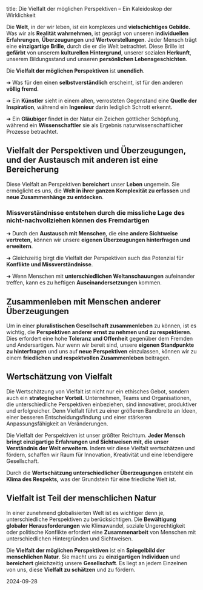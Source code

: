   
title: Die Vielfalt der möglichen Perspektiven – Ein Kaleidoskop der Wirklichkeit

Die **Welt**, in der wir leben, ist ein komplexes und **vielschichtiges Gebilde.** Was wir als **Realität** **wahrnehmen**, ist geprägt von unseren **individuellen Erfahrungen**, **Überzeugungen** und **Wertvorstellungen**. Jeder Mensch trägt eine **einzigartige Brille**, durch die er die Welt betrachtet. Diese Brille ist **gefärbt** von unserem **kulturellen Hintergrund**, unserer sozialen **Herkunft**, unserem Bildungsstand und unseren **persönlichen Lebensgeschichten**.

Die **Vielfalt der möglichen Perspektiven** ist **unendlich**. 

➔ Was für den einen **selbstverständlich** erscheint, ist für den anderen **völlig fremd**. 

➔ Ein **Künstler** sieht in einem alten, verrosteten Gegenstand eine **Quelle der Inspiration**, während ein **Ingenieur** darin lediglich Schrott erkennt. 

➔ Ein **Gläubiger** findet in der Natur ein Zeichen göttlicher Schöpfung, während ein **Wissenschaftler** sie als Ergebnis naturwissenschaftlicher Prozesse betrachtet.

## Vielfalt der Perspektiven und Überzeugungen, und der Austausch mit anderen ist eine Bereicherung

Diese Vielfalt an Perspektiven **bereichert** unser **Leben** ungemein. Sie ermöglicht es uns, die **Welt in ihrer ganzen Komplexität zu erfassen** und **neue Zusammenhänge zu entdecken**. 

### Missverständnisse entstehen durch die missliche Lage des nicht-nachvollziehen können des Fremdartigen

➔ Durch den **Austausch mit Menschen**, die eine **andere Sichtweise vertreten,** können wir unsere **eigenen Überzeugungen hinterfragen und erweitern**. 

➔ Gleichzeitig birgt die Vielfalt der Perspektiven auch das Potenzial für **Konflikte und Missverständnisse**. 

➔ Wenn Menschen mit **unterschiedlichen Weltanschauungen** aufeinander treffen, kann es zu heftigen **Auseinandersetzungen** kommen.

## Zusammenleben mit Menschen anderer Überzeugungen

Um in einer **pluralistischen Gesellschaft zusammenleben** zu können, ist es wichtig, die **Perspektiven anderer ernst zu nehmen und zu respektieren**. Dies erfordert eine hohe **Toleranz und Offenheit** gegenüber dem Fremden und Andersartigen. Nur wenn wir bereit sind, unsere **eigenen Standpunkte zu hinterfragen** und uns auf **neue Perspektiven** einzulassen, können wir zu einem **friedlichen und respektvollen Zusammenleben** beitragen.

## Wertschätzung von Vielfalt

Die Wertschätzung von Vielfalt ist nicht nur ein ethisches Gebot, sondern auch ein **strategischer Vorteil.** Unternehmen, Teams und Organisationen, die unterschiedliche Perspektiven einbeziehen, sind innovativer, produktiver und erfolgreicher. Denn Vielfalt führt zu einer größeren Bandbreite an Ideen, einer besseren Entscheidungsfindung und einer stärkeren Anpassungsfähigkeit an Veränderungen.

Die Vielfalt der Perspektiven ist unser größter Reichtum. **Jeder Mensch bringt einzigartige Erfahrungen und Sichtweisen mit, die unser Verständnis der Welt erweitern**. Indem wir diese Vielfalt wertschätzen und fördern, schaffen wir Raum für Innovation, Kreativität und eine lebendigere Gesellschaft.

Durch die **Wertschätzung unterschiedlicher Überzeugungen** entsteht ein **Klima des Respekts,** was der Grundstein für eine friedliche Welt ist. 

## Vielfalt ist Teil der menschlichen Natur

In einer zunehmend globalisierten Welt ist es wichtiger denn je, unterschiedliche Perspektiven zu berücksichtigen. Die **Bewältigung globaler Herausforderungen** wie Klimawandel, soziale Ungerechtigkeit oder politische Konflikte erfordert eine **Zusammenarbeit** von Menschen mit unterschiedlichen Hintergründen und Sichtweisen.

Die **Vielfalt der möglichen Perspektiven** ist ein **Spiegelbild der menschlichen Natur**. Sie macht uns zu **einzigartigen Individuen** und **bereichert** gleichzeitig unsere **Gesellschaft**. Es liegt an jedem Einzelnen von uns, diese **Vielfalt zu schätzen** und zu fördern.

2024-09-28